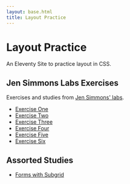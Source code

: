 ```yaml
---
layout: base.html 
title: Layout Practice 
--- 
```


# Layout Practice 

An Eleventy Site to practice layout in CSS. 

## Jen Simmons Labs Exercises

Exercises and studies from [Jen Simmons' labs](https://labs.jensimmons.com/).

* [Exercise One](/exercise-one)
* [Exercise Two](/exercise-two)
* [Exercise Three](/exercise-three)
* [Exercise Four](/exercise-four)
* [Exercise Five](/exercise-five)
* [Exercise Six](/exercise-six)

## Assorted Studies

* [Forms with Subgrid](/subgrid-form)